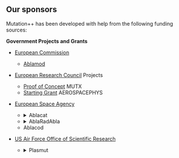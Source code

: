 <a id="top"></a>

## Our sponsors
Mutation++ has been developed with help from the following funding sources:

**Government Projects and Grants**
* [European Commission](https://ec.europa.eu/info/index_en)
    * [Ablamod](https://cordis.europa.eu/project/rcn/106604/factsheet/fr)
* [European Research Council](https://erc.europa.eu/) Projects
    * [Proof of Concept](https://cordis.europa.eu/project/rcn/204970/factsheet/en) MUTX
    * [Starting Grant](https://cordis.europa.eu/project/rcn/95576/factsheet/en) AEROSPACEPHYS
* [European Space Agency](https://www.esa.int/ESA)
    * <details>
        <summary> Ablacat </summary>

        **Project Description** <br>
        The ESA TRP project on “Catalytic properties of ablators" (Ablacat) dedicated to the study of the ablative and catalytic behavior of carbon-based thermal protection materials. The project main objectives were the i) determination of ablative and catalytic properties of modern light-weight ablators in the inductively coupled plasma wind tunnel (Plasmatron) at the von Karman Institute for Fluid Dynamics (VKI), and ii) derivation of corresponding engineering models for implementation in CFD codes.
    </details>

    * <details>
        <summary> AblaRadAbla </summary>

        **Project Description** <br>
        The ESA TRP project on "Ablation and Radiation in the presence of light Ablators" (AblaRadAbla) aims at developing measurement techniques and efficient numerical tools for modeling ablation and radiation for on space re-entry heat shields, characterized by light ablators. The general objective is advancing the modeling capabilities to simulate the interaction between ablation and radiation, with focus on experimental data collection for numerical model validation. The numerical and modeling parts of the study aim at improving the modeling capabilities of both material and radiation tools. 
    </details>

    * Ablacod
* [US Air Force Office of Scientific Research](https://www.wpafb.af.mil/afrl/afosr/)
    * <details>
        <summary> Plasmut </summary>

        **Project Description** <br>
        The two main objectives of our research are: 1) to review existing experimental data sets that the VKI group has already gathered in the Plasmatron facility, including modeling tools developed for Gas-Surface Interaction phenomena, and 2) to perform additional experiments, possibly of new Thermal Protection System samples, tailored to specific objectives
        for validation of advanced numerical models.
        The tasks will be carried out in synergy with a US team led by Prof. Schwartzentruber, in relation to the AFOSR Grant FA9550-17-1-0057 on “Nonequilibrium Gas-Surface Interactions at High Temperature".
    </details>
